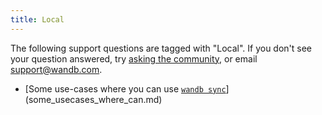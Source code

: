 ```yaml
---
title: Local 
---
```

The following support questions are tagged with "Local". If you don't see 
your question answered, try [asking the community](https://community.wandb.ai/), 
or email [support@wandb.com](mailto:support@wandb.com).

- [Some use-cases where you can use [`wandb sync`](../../ref/cli/wandb-sync.md)](some_usecases_where_can.md)
